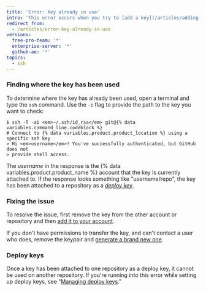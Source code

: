```yaml
---
title: 'Error: Key already in use'
intro: 'This error occurs when you try to [add a key](/articles/adding-a-new-ssh-key-to-your-github-account) that''s already been added to another account or repository.'
redirect_from:
  - /articles/error-key-already-in-use
versions:
  free-pro-team: '*'
  enterprise-server: '*'
  github-ae: '*'
topics:
  - ssh
---
```


### Finding where the key has been used

To determine where the key has already been used, open a terminal and type the `ssh` command. Use the `-i` flag to provide the path to the key you want to check:

```shell
$ ssh -T -ai <em>~/.ssh/id_rsa</em> git@{% data variables.command_line.codeblock %}
# Connect to {% data variables.product.product_location %} using a specific ssh key
> Hi <em>username</em>! You've successfully authenticated, but GitHub does not
> provide shell access.
```

The *username* in the response is the {% data variables.product.product_name %} account that the key is currently attached to. If the response looks something like "username/repo", the key has been attached to a repository as a [*deploy key*](/guides/managing-deploy-keys#deploy-keys).

### Fixing the issue

To resolve the issue, first remove the key from the other account or repository and then [add it to your account](/articles/adding-a-new-ssh-key-to-your-github-account).

If you don't have permissions to transfer the key, and can't contact a user who does, remove the keypair and [generate a brand new one](/articles/generating-a-new-ssh-key-and-adding-it-to-the-ssh-agent).

### Deploy keys

Once a key has been attached to one repository as a deploy key, it cannot be used on another repository.  If you're running into this error while setting up deploy keys, see "[Managing deploy keys](/guides/managing-deploy-keys)."
